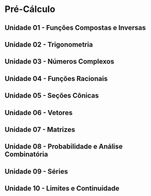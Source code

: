 # Pré-Cálculo

## Unidade 01 - Funções Compostas e Inversas

## Unidade 02 - Trigonometria

## Unidade 03 - Números Complexos

## Unidade 04 - Funções Racionais

## Unidade 05 - Seções Cônicas

## Unidade 06 - Vetores

## Unidade 07 - Matrizes

## Unidade 08 - Probabilidade e Análise Combinatória

## Unidade 09 - Séries

## Unidade 10 - Limites e Continuidade
